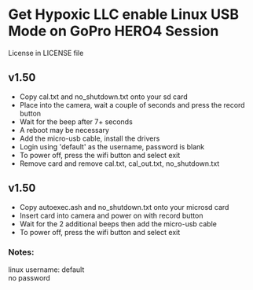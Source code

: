 <h1>Get Hypoxic LLC enable Linux USB Mode on GoPro HERO4 Session</h1>
<p>License in LICENSE file</p>

<h2>v1.50</h2>
<ul>
<li>Copy cal.txt and no_shutdown.txt onto your sd card</li>
<li>Place into the camera, wait a couple of seconds and press the record button</li>
<li>Wait for the beep after 7+ seconds</li>
<li>A reboot may be necessary</li>
<li>Add the micro-usb cable, install the drivers</li>
<li>Login using 'default' as the username, password is blank</li>
<li>To power off, press the wifi button and select exit</li>
<li>Remove card and remove cal.txt, cal_out.txt, no_shutdown.txt</li>
</ul>

<h2>v1.50</h2>
<ul>
<li>Copy autoexec.ash and no_shutdown.txt onto your microsd card</li>
<li>Insert card into camera and power on with record button</li>
<li>Wait for the 2 additional beeps then add the micro-usb cable</li>
<li>To power off, press the wifi button and select exit</li>
</ul>

<h3>Notes:</h3>
<p>linux username: default<br/>
no password</p>
